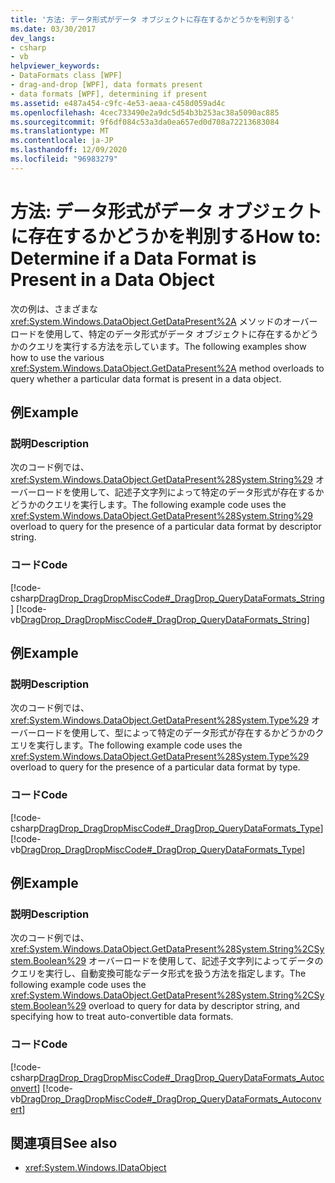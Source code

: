 ```yaml
---
title: '方法: データ形式がデータ オブジェクトに存在するかどうかを判別する'
ms.date: 03/30/2017
dev_langs:
- csharp
- vb
helpviewer_keywords:
- DataFormats class [WPF]
- drag-and-drop [WPF], data formats present
- data formats [WPF], determining if present
ms.assetid: e487a454-c9fc-4e53-aeaa-c458d059ad4c
ms.openlocfilehash: 4cec733490e2a9dc5d54b3b253ac38a5090ac885
ms.sourcegitcommit: 9f6df084c53a3da0ea657ed0d708a72213683084
ms.translationtype: MT
ms.contentlocale: ja-JP
ms.lasthandoff: 12/09/2020
ms.locfileid: "96983279"
---
```

# <a name="how-to-determine-if-a-data-format-is-present-in-a-data-object"></a><span data-ttu-id="9245e-102">方法: データ形式がデータ オブジェクトに存在するかどうかを判別する</span><span class="sxs-lookup"><span data-stu-id="9245e-102">How to: Determine if a Data Format is Present in a Data Object</span></span>
<span data-ttu-id="9245e-103">次の例は、さまざまな <xref:System.Windows.DataObject.GetDataPresent%2A> メソッドのオーバーロードを使用して、特定のデータ形式がデータ オブジェクトに存在するかどうかのクエリを実行する方法を示しています。</span><span class="sxs-lookup"><span data-stu-id="9245e-103">The following examples show how to use the various <xref:System.Windows.DataObject.GetDataPresent%2A> method overloads to query whether a particular data format is present in a data object.</span></span>  
  
## <a name="example"></a><span data-ttu-id="9245e-104">例</span><span class="sxs-lookup"><span data-stu-id="9245e-104">Example</span></span>  
  
### <a name="description"></a><span data-ttu-id="9245e-105">説明</span><span class="sxs-lookup"><span data-stu-id="9245e-105">Description</span></span>  
 <span data-ttu-id="9245e-106">次のコード例では、<xref:System.Windows.DataObject.GetDataPresent%28System.String%29> オーバーロードを使用して、記述子文字列によって特定のデータ形式が存在するかどうかのクエリを実行します。</span><span class="sxs-lookup"><span data-stu-id="9245e-106">The following example code uses the <xref:System.Windows.DataObject.GetDataPresent%28System.String%29> overload to query for the presence of a particular data format by descriptor string.</span></span>  
  
### <a name="code"></a><span data-ttu-id="9245e-107">コード</span><span class="sxs-lookup"><span data-stu-id="9245e-107">Code</span></span>  
 [!code-csharp[DragDrop_DragDropMiscCode#_DragDrop_QueryDataFormats_String](~/samples/snippets/csharp/VS_Snippets_Wpf/DragDrop_DragDropMiscCode/CSharp/Window1.xaml.cs#_dragdrop_querydataformats_string)]
 [!code-vb[DragDrop_DragDropMiscCode#_DragDrop_QueryDataFormats_String](~/samples/snippets/visualbasic/VS_Snippets_Wpf/DragDrop_DragDropMiscCode/visualbasic/window1.xaml.vb#_dragdrop_querydataformats_string)]  
  
## <a name="example"></a><span data-ttu-id="9245e-108">例</span><span class="sxs-lookup"><span data-stu-id="9245e-108">Example</span></span>  
  
### <a name="description"></a><span data-ttu-id="9245e-109">説明</span><span class="sxs-lookup"><span data-stu-id="9245e-109">Description</span></span>  
 <span data-ttu-id="9245e-110">次のコード例では、<xref:System.Windows.DataObject.GetDataPresent%28System.Type%29> オーバーロードを使用して、型によって特定のデータ形式が存在するかどうかのクエリを実行します。</span><span class="sxs-lookup"><span data-stu-id="9245e-110">The following example code uses the <xref:System.Windows.DataObject.GetDataPresent%28System.Type%29> overload to query for the presence of a particular data format by type.</span></span>  
  
### <a name="code"></a><span data-ttu-id="9245e-111">コード</span><span class="sxs-lookup"><span data-stu-id="9245e-111">Code</span></span>  
 [!code-csharp[DragDrop_DragDropMiscCode#_DragDrop_QueryDataFormats_Type](~/samples/snippets/csharp/VS_Snippets_Wpf/DragDrop_DragDropMiscCode/CSharp/Window1.xaml.cs#_dragdrop_querydataformats_type)]
 [!code-vb[DragDrop_DragDropMiscCode#_DragDrop_QueryDataFormats_Type](~/samples/snippets/visualbasic/VS_Snippets_Wpf/DragDrop_DragDropMiscCode/visualbasic/window1.xaml.vb#_dragdrop_querydataformats_type)]  
  
## <a name="example"></a><span data-ttu-id="9245e-112">例</span><span class="sxs-lookup"><span data-stu-id="9245e-112">Example</span></span>  
  
### <a name="description"></a><span data-ttu-id="9245e-113">説明</span><span class="sxs-lookup"><span data-stu-id="9245e-113">Description</span></span>  
 <span data-ttu-id="9245e-114">次のコード例では、<xref:System.Windows.DataObject.GetDataPresent%28System.String%2CSystem.Boolean%29> オーバーロードを使用して、記述子文字列によってデータのクエリを実行し、自動変換可能なデータ形式を扱う方法を指定します。</span><span class="sxs-lookup"><span data-stu-id="9245e-114">The following example code uses the <xref:System.Windows.DataObject.GetDataPresent%28System.String%2CSystem.Boolean%29> overload to query for data by descriptor string, and specifying how to treat auto-convertible data formats.</span></span>  
  
### <a name="code"></a><span data-ttu-id="9245e-115">コード</span><span class="sxs-lookup"><span data-stu-id="9245e-115">Code</span></span>  
 [!code-csharp[DragDrop_DragDropMiscCode#_DragDrop_QueryDataFormats_Autoconvert](~/samples/snippets/csharp/VS_Snippets_Wpf/DragDrop_DragDropMiscCode/CSharp/Window1.xaml.cs#_dragdrop_querydataformats_autoconvert)]
 [!code-vb[DragDrop_DragDropMiscCode#_DragDrop_QueryDataFormats_Autoconvert](~/samples/snippets/visualbasic/VS_Snippets_Wpf/DragDrop_DragDropMiscCode/visualbasic/window1.xaml.vb#_dragdrop_querydataformats_autoconvert)]  
  
## <a name="see-also"></a><span data-ttu-id="9245e-116">関連項目</span><span class="sxs-lookup"><span data-stu-id="9245e-116">See also</span></span>

- <xref:System.Windows.IDataObject>
